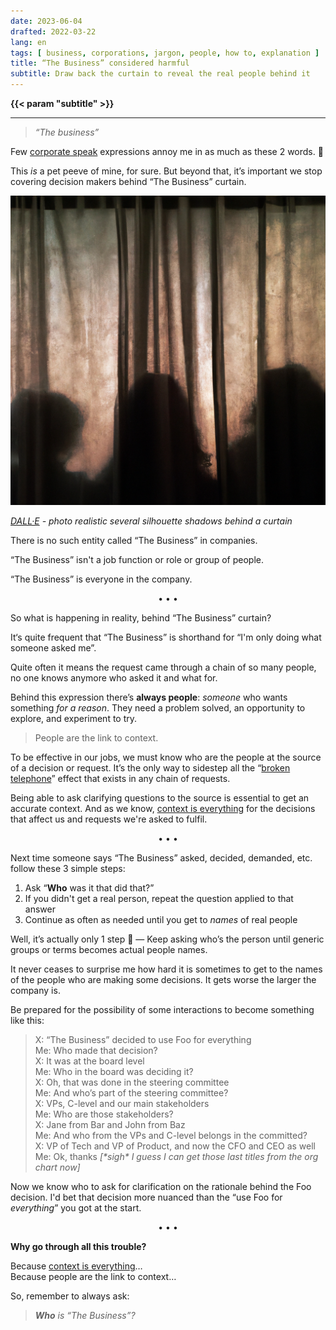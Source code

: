 ```yaml
---
date: 2023-06-04
drafted: 2022-03-22
lang: en
tags: [ business, corporations, jargon, people, how to, explanation ]
title: “The Business” considered harmful
subtitle: Draw back the curtain to reveal the real people behind it
---
```


**{{< param "subtitle" >}}** <!-- TODO: Add support in the theme -->

<!--more-->

---

> *“The business”*

Few [corporate speak](https://en.wikipedia.org/wiki/Corporate_jargon) expressions annoy me in as much as these 2 words. 😬

This *is* a pet peeve of mine, for sure. But beyond that, it’s important we stop covering decision makers behind “The Business” curtain. 

![DALL·E AI generated photo of several silhouette shadows behind a curtain](the-business.png)

*[DALL·E](https://openai.com/dall-e) - photo realistic several silhouette shadows behind a curtain*



There is no such entity called “The Business” in companies.

“The Business” isn't a job function or role or group of people.

“The Business” is everyone in the company.

<p><center>• • •</center></p>

So what is happening in reality, behind “The Business” curtain?

It‘s quite frequent that “The Business” is shorthand for “I'm only doing what someone asked me”.

Quite often it means the request came through a chain of so many people, no one knows anymore who asked it and what for.

Behind this expression there’s **always people**: *someone* who wants something *for a reason*. They need a problem solved, an opportunity to explore, and experiment to try. 

> People are the link to context.

To be effective in our jobs, we must know who are the people at the source of a decision or request. It’s the only way to sidestep all the “[broken telephone](https://en.wikipedia.org/w/index.php?title=Broken_telephone)” effect that exists in any chain of requests.

Being able to ask clarifying questions to the source is essential to get an accurate context. And as we know, [context is everything](https://hugocf.medium.com/context-is-everything-even-when-you-dont-see-it-8d56715c7c32) for the decisions that affect us and requests we're asked to fulfil.

<p><center>• • •</center></p>

Next time someone says “The Business” asked, decided, demanded, etc. follow these 3 simple steps:

1. Ask “**Who** was it that did that?”
2. If you didn't get a real person, repeat the question applied to that answer
3. Continue as often as needed until you get to *names* of real people

Well, it’s actually only 1 step 🙂 — Keep asking who’s the person until generic groups or terms becomes actual people names.

It never ceases to surprise me how hard it is sometimes to get to the names of the people who are making some decisions. It gets worse the larger the company is.

Be prepared for the possibility of some interactions to become something like this:

> X: “The Business” decided to use Foo for everything  
> Me: Who made that decision?  
> X: It was at the board level  
> Me: Who in the board was deciding it?  
> X: Oh, that was done in the steering committee  
> Me: And who’s part of the steering committee?  
> X: VPs, C-level and our main stakeholders  
> Me: Who are those stakeholders?  
> X: Jane from Bar and John from Baz  
> Me: And who from the VPs and C-level belongs in the committed?  
> X: VP of Tech and VP of Product, and now the CFO and CEO as well  
> Me: Ok, thanks *[\*sigh\* I guess I can get those last titles from the org chart now]*

Now we know who to ask for clarification on the rationale behind the Foo decision. I'd bet that decision more nuanced than the “use Foo for *everything*” you got at the start.

<p><center>• • •</center></p>

**Why go through all this trouble?**

Because [context is everything](https://hugocf.medium.com/context-is-everything-even-when-you-dont-see-it-8d56715c7c32)…  
Because people are the link to context…

So, remember to always ask:

> ***Who** is “The Business”?*

